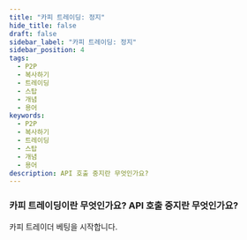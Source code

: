 ```yaml
---
title: "카피 트레이딩: 정지"
hide_title: false
draft: false
sidebar_label: "카피 트레이딩: 정지"
sidebar_position: 4
tags:
  - P2P
  - 복사하기
  - 트레이딩
  - 스탑
  - 개념
  - 용어
keywords:
  - P2P
  - 복사하기
  - 트레이딩
  - 스탑
  - 개념
  - 용어
description: API 호출 중지란 무엇인가요?
---
```


### 카피 트레이딩이란 무엇인가요? API 호출 중지란 무엇인가요?

카피 트레이더 베팅을 시작합니다.
